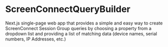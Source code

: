 # ScreenConnectQueryBuilder
Next.js single-page web app that provides a simple and easy way to create ScreenConnect Session Group queries by choosing a property from a dropdown list and providing a list of matching data (device names, serial numbers, IP Addresses, etc.)
